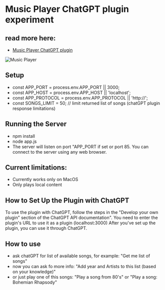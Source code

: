 # Music Player ChatGPT plugin experiment

## read more here: 
- [Music Player ChatGPT plugin](https://sebbie.pl/music-player-chatgpt-plugin/)

![Music Player](https://sebbie.pl/wp-content/uploads/2023/05/music_engineer.png)

## Setup
- const APP_PORT = process.env.APP_PORT || 3000;
- const APP_HOST = process.env.APP_HOST || 'localhost';
- const APP_PROTOCOL = process.env.APP_PROTOCOL || 'http://';
- const SONGS_LIMIT = 50; // limit returned list of songs (chatGPT plugin response limitations)

## Running the Server
- npm install
- node app.js
- The server will listen on port "APP_PORT if set or port 85. You can connect to the server using any web browser.

## Current limitations:
- Currently works only on MacOS
- Only plays local content

## How to Set Up the Plugin with ChatGPT
To use the plugin with ChatGPT, follow the steps in the "Develop your own plugin" section of the ChatGPT API documentation".
You need to enter the plugin's URL to use it as a plugin (localhost:3000)
After you've set up the plugin, you can use it through ChatGPT. 

## How to use
- ask chatGPT for list of available songs, for example: "Get me list of songs"
- now you can ask fo more info: "Add year and Artists to this list (based on your knowledge)"
- or just play one of this songs: "Play a song from 80's" or "Play a song: Bohemian Rhapsody"



